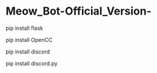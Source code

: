 # Meow_Bot-Official_Version-

pip install flask

pip install OpenCC

pip install discord

pip install discord.py


